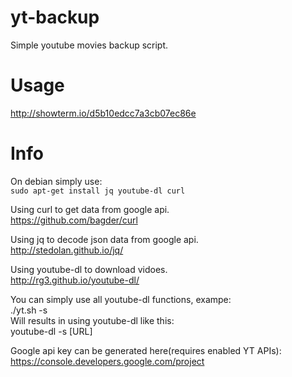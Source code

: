 # yt-backup
Simple youtube movies backup script.

# Usage
http://showterm.io/d5b10edcc7a3cb07ec86e

# Info
On debian simply use:    
`sudo apt-get install jq youtube-dl curl`

Using curl to get data from google api.    
https://github.com/bagder/curl

Using jq to decode json data from google api.  
http://stedolan.github.io/jq/  
  
Using youtube-dl to download vidoes.  
http://rg3.github.io/youtube-dl/  
  
You can simply use all youtube-dl functions, exampe:  
./yt.sh -s  
Will results in using youtube-dl like this:  
youtube-dl -s [URL]  
  
Google api key can be generated here(requires enabled YT APIs):  
https://console.developers.google.com/project  
